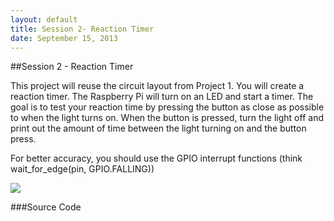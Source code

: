 ```yaml
---
layout: default
title: Session 2- Reaction Timer
date: September 15, 2013
---
```


##Session 2 - Reaction Timer 


This project will reuse the circuit layout from Project 1. You will create a reaction timer. The Raspberry Pi will turn on an LED and start a timer. The goal is to test your reaction time by pressing the button as close as possible to when the light turns on. When the button is pressed, turn the light off and print out the amount of time between the light turning on and the button press.

For better accuracy, you should use the GPIO interrupt functions (think wait_for_edge(pin, GPIO.FALLING))


<img src="https://dl.dropboxusercontent.com/u/1733921/Raspberry%20Pi/Schematics/RaspberryPi-Stopwatch.png"/>

###Source Code
<script src="http://gist-it.appspot.com/github/raspberrypi-aa/raspberrypi-aa/blob/master/Project2-Beginner.py"></script>



